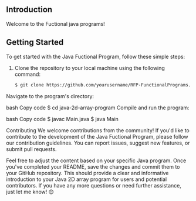 
## Introduction

Welcome to the Fuctional java programs!

## Getting Started

To get started with the Java Fuctional Program, follow these simple steps:

1. Clone the repository to your local machine using the following command:

   ```bash
   $ git clone https://github.com/yourusername/RFP-FunctionalPrograms.git
Navigate to the program's directory:

bash
Copy code
$ cd java-2d-array-program
Compile and run the program:

bash
Copy code
$ javac Main.java
$ java Main

Contributing
We welcome contributions from the community! If you'd like to contribute to the development of the Java Fuctional Program, please follow our contribution guidelines. You can report issues, suggest new features, or submit pull requests.

Feel free to adjust the content based on your specific Java program. Once you've completed your README, save the changes and commit them to your GitHub repository. This should provide a clear and informative introduction to your Java 2D array program for users and potential contributors. If you have any more questions or need further assistance, just let me know! 😊





